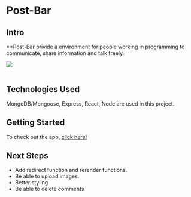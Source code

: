 # Post-Bar
## Intro
 
**Post-Bar privide a environment for people working in programming to communicate, share information and talk freely.
<br>
<div id='imgBox'>
    <img class='screenshot' src="./public/img/1.png/>                         
    <img class='screenshot' src="./public/img/2.png/>
</div>
<br>

## Technologies Used
MongoDB/Mongoose, Express, React, Node are used in this project.

## Getting Started  
To check out the app, <a href="https://postbar.herokuapp.com/" target="_blank">click here!</a>

## Next Steps
- Add redirect function and rerender functions.
- Be able to upload images.
- Better styling
- Be able to delete comments
